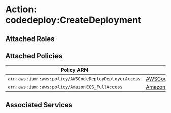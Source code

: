 # Action: codedeploy:CreateDeployment

## Attached Roles

## Attached Policies

| Policy ARN | Policy Name |
|------------|-------------|
| `arn:aws:iam::aws:policy/AWSCodeDeployDeployerAccess` | [AWSCodeDeployDeployerAccess](../policies.md#awscodedeploydeployeraccess) |
| `arn:aws:iam::aws:policy/AmazonECS_FullAccess` | [AmazonECS_FullAccess](../policies.md#amazonecs_fullaccess) |

## Associated Services

